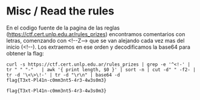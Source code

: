 # Misc / Read the rules

En el codigo fuente de la pagina de las reglas (https://ctf.cert.unlp.edu.ar/rules_prizes) encontramos comentarios con letras, comenzando con \<!--Z--> que se van alejando cada vez mas del inicio (<!--). Los extraemos en ese orden y decodificamos la base64 para obtener la flag:

```
curl -s https://ctf.cert.unlp.edu.ar/rules_prizes | grep -e '^<!-' | tr " " "-"   | awk '{ print length, $0 }' | sort -n | cut -d" " -f2- | tr -d '\<\>\!-' | tr -d "\r\n" | base64 -d
flag{T3xt-Pl41n-c0mm3nt5-4r3-4w3s0m3}
```

`flag{T3xt-Pl41n-c0mm3nt5-4r3-4w3s0m3}`
